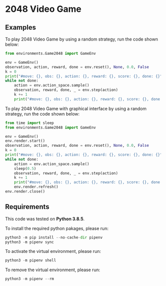 # 2048 Video Game

## Examples

To play 2048 Video Game by using a random strategy, run the code shown below:

```python
from environments.Game2048 import GameEnv

env = GameEnv()
observation, action, reward, done = env.reset(), None, 0.0, False
k = 0
print("#move: {}, obs: {}, action: {}, reward: {}, score: {}, done: {}".format(k, observation, action, reward, env.score, done))
while not done:
    action = env.action_space.sample()
    observation, reward, done, _ = env.step(action)
    k += 1
    print("#move: {}, obs: {}, action: {}, reward: {}, score: {}, done: {}".format(k, observation, action, reward, env.score, done))
```

To play 2048 Video Game with graphical interface by using a random strategy, run the code shown below:

```python
from time import sleep
from environments.Game2048 import GameEnv

env = GameEnv()
env.render.start()
observation, action, reward, done = env.reset(), None, 0.0, False
k = 0
print("#move: {}, obs: {}, action: {}, reward: {}, score: {}, done: {}".format(k, observation, action, reward, env.score, done))
while not done:
    action = env.action_space.sample()
    sleep(0.5)
    observation, reward, done, _ = env.step(action)
    k += 1
    print("#move: {}, obs: {}, action: {}, reward: {}, score: {}, done: {}".format(k, observation, action, reward, env.score, done))
    env.render.refresh()
env.render.close()
```

## Requirements

This code was tested on **Python 3.8.5**.

To install the required python pakages, please run:

```python
python3 -m pip install --no-cache-dir pipenv
python3 -m pipenv sync
```

To activate the virtual environment, please run:

```python
python3 -m pipenv shell
```

To remove the virtual environment, please run:

```python
python3 -m pipenv --rm
```
